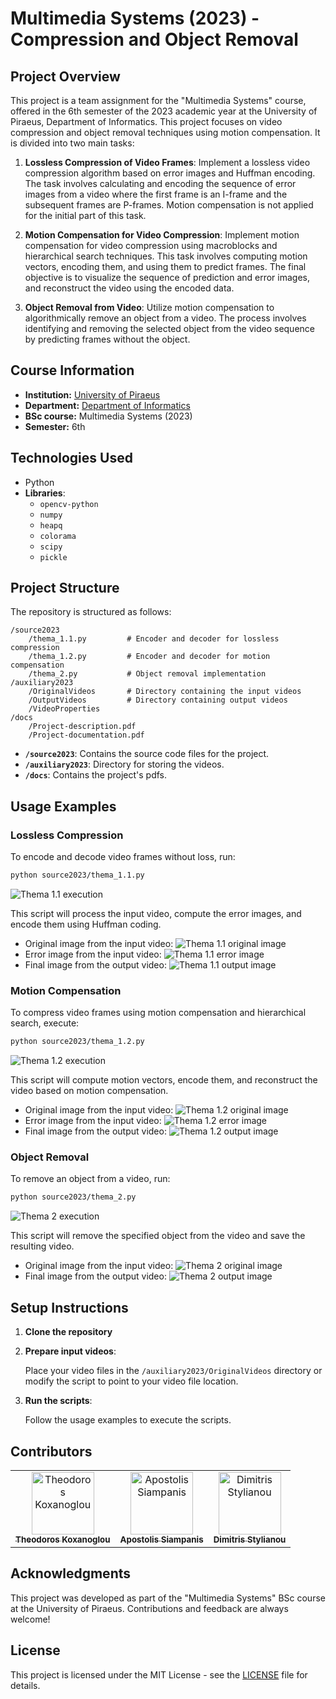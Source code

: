 # Multimedia Systems (2023) - Compression and Object Removal

## Project Overview
This project is a team assignment for the "Multimedia Systems" course, offered in the 6th semester of the 2023 academic year at the University of Piraeus, Department of Informatics. This project focuses on video compression and object removal techniques using motion compensation. It is divided into two main tasks:

1. **Lossless Compression of Video Frames**: Implement a lossless video compression algorithm based on error images and Huffman encoding. The task involves calculating and encoding the sequence of error images from a video where the first frame is an I-frame and the subsequent frames are P-frames. Motion compensation is not applied for the initial part of this task.

2. **Motion Compensation for Video Compression**: Implement motion compensation for video compression using macroblocks and hierarchical search techniques. This task involves computing motion vectors, encoding them, and using them to predict frames. The final objective is to visualize the sequence of prediction and error images, and reconstruct the video using the encoded data.

3. **Object Removal from Video**: Utilize motion compensation to algorithmically remove an object from a video. The process involves identifying and removing the selected object from the video sequence by predicting frames without the object.

## Course Information
- **Institution:** [University of Piraeus](https://www.unipi.gr/en/)
- **Department:** [Department of Informatics](https://cs.unipi.gr/en/)
- **BSc course:** Multimedia Systems (2023)
- **Semester:** 6th

## Technologies Used
- Python
- **Libraries**: 
  - `opencv-python`
  - `numpy`
  - `heapq`
  - `colorama` 
  - `scipy`
  - `pickle`

## Project Structure
The repository is structured as follows:

```
/source2023
    /thema_1.1.py         # Encoder and decoder for lossless compression
    /thema_1.2.py         # Encoder and decoder for motion compensation
    /thema_2.py           # Object removal implementation
/auxiliary2023
    /OriginalVideos       # Directory containing the input videos
    /OutputVideos         # Directory containing output videos
    /VideoProperties      
/docs
    /Project-description.pdf
    /Project-documentation.pdf
```

- **`/source2023`**: Contains the source code files for the project.
- **`/auxiliary2023`**: Directory for storing the videos.
- **`/docs`**: Contains the project's pdfs.

## Usage Examples
### Lossless Compression
To encode and decode video frames without loss, run:

```bash
python source2023/thema_1.1.py
```

![Thema 1.1 execution](./images/thema_1.1_execution.png)

This script will process the input video, compute the error images, and encode them using Huffman coding.

- Original image from the input video:
  ![Thema 1.1 original image](./images/thema_1.1_original_image.png)
- Error image from the input video:
  ![Thema 1.1 error image](./images/thema_1.1_error_image.png)
- Final image from the output video:
  ![Thema 1.1 output image](./images/thema_1.1_output_image.png)

### Motion Compensation
To compress video frames using motion compensation and hierarchical search, execute:

```bash
python source2023/thema_1.2.py
```
![Thema 1.2 execution](./images/thema_1.2_execution.png)

This script will compute motion vectors, encode them, and reconstruct the video based on motion compensation.

- Original image from the input video:
  ![Thema 1.2 original image](./images/thema_1.2_original_image.png)
- Error image from the input video:
  ![Thema 1.2 error image](./images/thema_1.2_error_image.png)
- Final image from the output video:
  ![Thema 1.2 output image](./images/thema_1.2_output_image.png)

### Object Removal
To remove an object from a video, run:

```bash
python source2023/thema_2.py
```

![Thema 2 execution](./images/thema_2_execution.png)

This script will remove the specified object from the video and save the resulting video.

- Original image from the input video:
  ![Thema 2 original image](./images/thema_2_original_image.png)
- Final image from the output video:
  ![Thema 2 output image](./images/thema_2_output_image.png)

## Setup Instructions
1. **Clone the repository**

2. **Prepare input videos**:

    Place your video files in the `/auxiliary2023/OriginalVideos` directory or modify the script to point to your video file location.

4. **Run the scripts**:

    Follow the usage examples to execute the scripts.

## Contributors
<table>
  <tr>
    <td align="center"><a href="https://github.com/thkox"><img src="https://avatars.githubusercontent.com/u/79880468?v=4" width="100px;" alt="Theodoros Koxanoglou"/><br /><sub><b>Theodoros Koxanoglou</b></sub></a><br /></td>
    <td align="center"><a href="https://github.com/ApostolisSiampanis"><img src="https://avatars.githubusercontent.com/u/75365398?v=4" width="100px;" alt="Apostolis Siampanis"/><br /><sub><b>Apostolis Siampanis</b></sub></a><br /></td>
    <td align="center"><a href="https://github.com/dimitrisstyl7"><img src="https://avatars.githubusercontent.com/u/75742419?v=4" width="100px;" alt="Dimitris Stylianou"/><br /><sub><b>Dimitris Stylianou</b></sub></a><br /></td>
  </tr>
</table>

## Acknowledgments
This project was developed as part of the "Multimedia Systems" BSc course at the University of Piraeus. Contributions and feedback are always welcome!

## License
This project is licensed under the MIT License - see the [LICENSE](./LICENSE) file for details.
